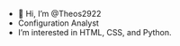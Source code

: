 - 👋 Hi, I’m @Theos2922
- Configuration Analyst
- I’m interested in HTML, CSS, and Python. 

<!---
Theos2922/Theos2922 is a ✨ special ✨ repository because its `README.md` (this file) appears on your GitHub profile.
You can click the Preview link to take a look at your changes.
--->

